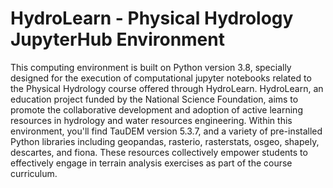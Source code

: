 # HydroLearn - Physical Hydrology JupyterHub Environment

This computing environment is built on Python version 3.8, specially designed
for the execution of computational jupyter notebooks related to the Physical
Hydrology course offered through HydroLearn. HydroLearn, an education project
funded by the National Science Foundation, aims to promote the collaborative
development and adoption of active learning resources in hydrology and water
resources engineering. Within this environment, you'll find TauDEM version
5.3.7, and a variety of pre-installed Python libraries including geopandas,
rasterio, rasterstats, osgeo, shapely, descartes, and fiona. These resources
collectively empower students to effectively engage in terrain analysis
exercises as part of the course curriculum.



